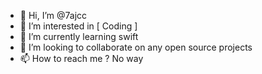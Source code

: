 - 👋 Hi, I’m @7ajcc
- 👀 I’m interested in [ Coding ]
- 🌱 I’m currently learning swift
- 💞️ I’m looking to collaborate on any open source projects
- 📫 How to reach me ? No way

<!---
7ajcc/7ajcc is a ✨ special ✨ repository because its `README.md` (this file) appears on your GitHub profile.
You can click the Preview link to take a look at your changes.
--->
